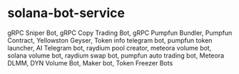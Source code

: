# solana-bot-service
gRPC Sniper Bot, gRPC Copy Trading Bot, gRPC Pumpfun Bundler, Pumpfun Contract, Yellowston Geyser, Token info telegram bot, pumpfun token launcher, AI Telegram bot, raydium pool creator, meteora volume bot, solana volume bot, raydium swap bot, pumpfun auto trading bot, Meteora DLMM, DYN Volume Bot, Maker bot, Token Freezer Bots
